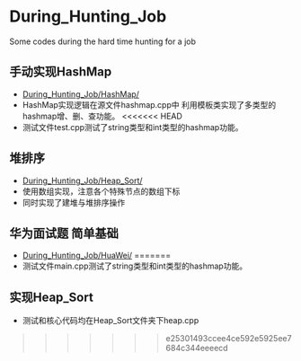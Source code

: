 # During_Hunting_Job
Some codes during the hard time hunting for a job
## 手动实现HashMap
- [During_Hunting_Job/HashMap/](https://github.com/yeyuezhishui/During_Hunting_Job/tree/master/HashMap)
- HashMap实现逻辑在源文件hashmap.cpp中
利用模板类实现了多类型的hashmap增、删、查功能。
<<<<<<< HEAD
- 测试文件test.cpp测试了string类型和int类型的hashmap功能。
## 堆排序
- [During_Hunting_Job/Heap_Sort/](https://github.com/yeyuezhishui/During_Hunting_Job/tree/master/Heap_Sort)
- 使用数组实现，注意各个特殊节点的数组下标
- 同时实现了建堆与堆排序操作
## 华为面试题 简单基础
- [During_Hunting_Job/HuaWei/](https://github.com/yeyuezhishui/During_Hunting_Job/tree/master/HuaWei)
=======
- 测试文件main.cpp测试了string类型和int类型的hashmap功能。
## 实现Heap_Sort
- 测试和核心代码均在Heap_Sort文件夹下heap.cpp
>>>>>>> e25301493ccee4ce592e5925ee7684c344eeeecd
